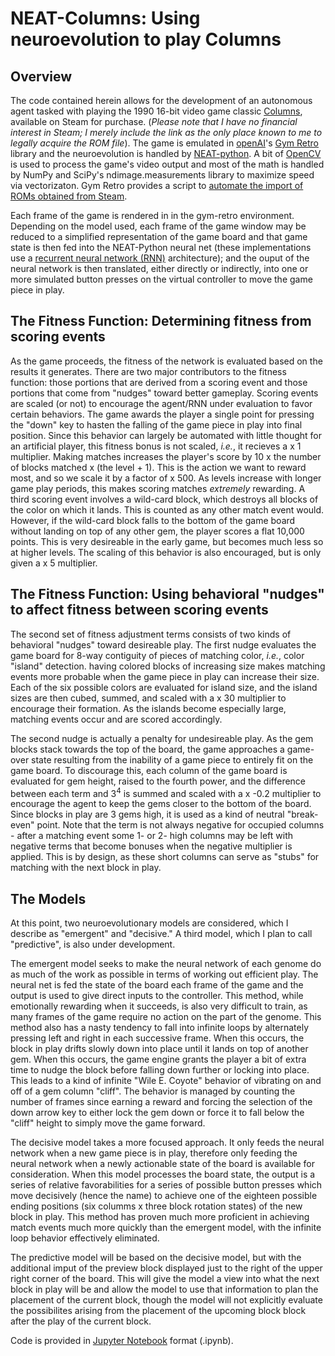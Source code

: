 # NEAT-Columns: Using neuroevolution to play Columns

## Overview

The code contained herein allows for the development of an autonomous agent tasked with playing the 1990 16-bit video game classic [Columns](https://store.steampowered.com/app/34285/Columns/), available on Steam for purchase. (*Please note that I have no financial interest in Steam; I merely include the link as the only place known to me to legally acquire the ROM file*).  The game is emulated in [openAI](https://openai.com/)'s [Gym Retro](https://retro.readthedocs.io/en/latest/index.html#) library and the neuroevolution is handled by [NEAT-python](https://neat-python.readthedocs.io/en/latest/#).  A bit of [OpenCV](https://opencv.org/) is used to process the game's video output and most of the math is handled by NumPy and SciPy's ndimage.measurements library to maximize speed via vectorizaton. Gym Retro provides a script to [automate the import of ROMs obtained from Steam](https://retro.readthedocs.io/en/latest/getting_started.html#importing-roms).

Each frame of the game is rendered in in the gym-retro environment. Depending on the model used, each frame of the game window may be reduced to a simplified representation of the game board and that game state is then fed into the NEAT-Python neural net (these implementations use a [recurrent neural network (RNN)](https://en.wikipedia.org/wiki/Recurrent_neural_network) architecture); and the ouput of the neural network is then translated, either directly or indirectly, into one or more simulated button presses on the virtual controller to move the game piece in play.  

## The Fitness Function:  Determining fitness from scoring events

As the game proceeds, the fitness of the network is evaluated based on the results it generates.  There are two major contributors to the fitness function: those portions that are derived from a scoring event and those portions that come from "nudges" toward better gameplay.  Scoring events are scaled (or not) to encourage the agent/RNN under evaluation to favor certain behaviors.  The game awards the player a single point for pressing the "down" key to hasten the falling of the game piece in play into final position.  Since this behavior can largely be automated with little thought for an artificial player, this fitness bonus is not scaled, *i.e.*, it recieves a x 1 multiplier.  Making matches increases the player's score by 10 x the number of blocks matched x (the level + 1).  This is the action we want to reward most, and so we scale it by a factor of x 500.  As levels increase with longer game play periods, this makes scoring matches *extremely* rewarding. A third scoring event involves a wild-card block, which destroys all blocks of the color on which it lands. This is counted as any other match event would.  However, if the wild-card block falls to the bottom of the game board without landing on top of any other gem, the player scores a flat 10,000 points.  This is very desireable in the early game, but becomes much less so at higher levels.  The scaling of this behavior is also encouraged, but is only given a x 5 multiplier. 

## The Fitness Function: Using behavioral "nudges" to affect fitness between scoring events

The second set of fitness adjustment terms consists of two kinds of behavioral "nudges" toward desireable play.  The first nudge evaluates the game board for 8-way contiguity of pieces of matching color, *i.e.*, color "island" detection. having colored blocks of increasing size makes matching events more probable when the game piece in play can increase their size. Each of the six possible colors are evaluated for island size, and the island sizes are then cubed, summed, and scaled with a x 30 multiplier to encourage their formation.  As the islands become especially large, matching events occur and are scored accordingly. 

The second nudge is actually a penalty for undesireable play.  As the gem blocks stack towards the top of the board, the game approaches a game-over state resulting from the inability of a game piece to entirely fit on the game board.  To discourage this, each column of the game board is evaluated for gem height, raised to the fourth power, and the difference between each term and 3<sup>4</sup> is summed and scaled with a x -0.2 multiplier to encourage the agent to keep the gems closer to the bottom of the board.  Since blocks in play are 3 gems high, it is used as a kind of neutral "break-even" point.  Note that the term is not always negative for occupied columns - after a matching event some 1- or 2- high columns may be left with negative terms that become bonuses when the negative multiplier is applied.  This is by design, as these short columns can serve as "stubs" for matching with the next block in play.
 
 ## The Models
 
At this point, two neuroevolutionary models are considered, which I describe as "emergent" and "decisive."  A third model, which I plan to call "predictive", is also under development.

The emergent model seeks to make the neural network of each genome do as much of the work as possible in terms of working out efficient play.  The neural net is fed the state of the board each frame of the game and the output is used to give direct inputs to the controller.  This method, while emotionally rewarding when it succeeds, is also very difficult to train, as many frames of the game require no action on the part of the genome.  This method also has a nasty tendency to fall into infinite loops by alternately pressing left and right in each successive frame.  When this occurs, the block in play drifts slowly down into place until it lands on top of another gem. When this occurs, the game engine grants the player a bit of extra time to nudge the block before falling down further or locking into place.  This leads to a kind of infinite "Wile E. Coyote" behavior of vibrating on and off of a gem column "cliff".  The behavior is managed by counting the number of frames since earning a reward and forcing the selection of the down arrow key to either lock the gem down or force it to fall below the "cliff" height to simply move the game forward.
 
The decisive model takes a more focused approach.  It only feeds the neural network when a new game piece is in play, therefore only feeding the neural network when a newly actionable state of the board is available for consideration.  When this model processes the board state, the output is a series of relative favorabilities for a series of possible button presses which move decisively (hence the name) to achieve one of the eighteen possible ending positions (six columms x three block rotation states) of the new block in play.  This method has proven much more proficient in achieving match events much more quickly than the emergent model, with the infinite loop behavior effectively eliminated.

The predictive model will be based on the decisive model, but with the additional imput of the preview block displayed just to the right of the upper right corner of the board.  This will give the model a view into what the next block in play will be and allow the model to use that information to plan the placement of the current block, though the model will not explicitly evaluate the possibilites arising from the placement of the upcoming block block after the play of the current block.

Code is provided in [Jupyter Notebook](https://jupyter.org/) format (.ipynb).
